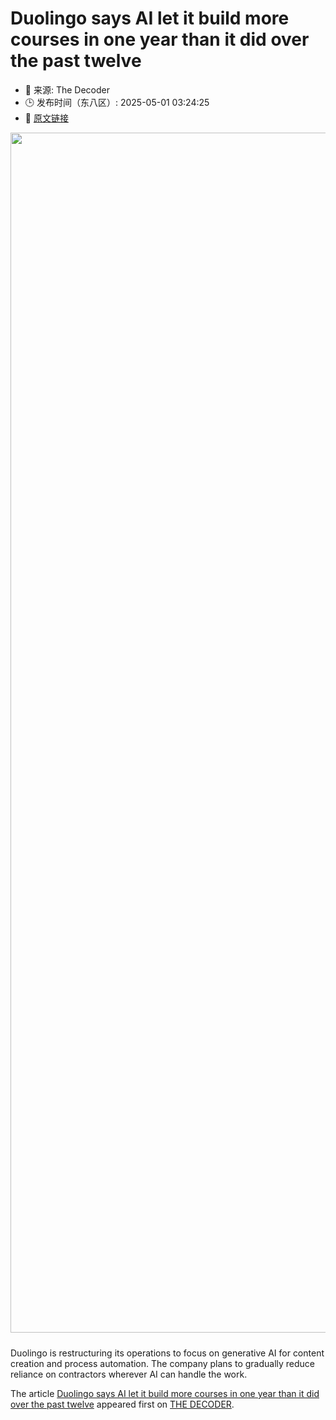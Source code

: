 # Duolingo says AI let it build more courses in one year than it did over the past twelve
- 📅 来源: The Decoder
- 🕒 发布时间（东八区）: 2025-05-01 03:24:25
- 🔗 [原文链接](https://the-decoder.com/duolingo-says-ai-let-it-build-more-courses-in-one-year-than-it-did-over-the-past-twelve/)

<p><img alt="" class="attachment-full size-full wp-post-image" height="1080" src="https://the-decoder.com/wp-content/uploads/2025/04/Duolingo-portrait.png" style="height: auto; margin-bottom: 10px;" width="1920" /></p>
<p>        Duolingo is restructuring its operations to focus on generative AI for content creation and process automation. The company plans to gradually reduce reliance on contractors wherever AI can handle the work.</p>
<p>The article <a href="https://the-decoder.com/duolingo-says-ai-let-it-build-more-courses-in-one-year-than-it-did-over-the-past-twelve/">Duolingo says AI let it build more courses in one year than it did over the past twelve</a> appeared first on <a href="https://the-decoder.com">THE DECODER</a>.</p>